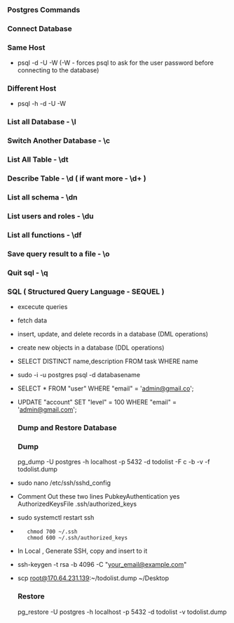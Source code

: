 ### Postgres Commands

### Connect Database

### Same Host
   - psql -d <db-name> -U <username> -W
 (-W - forces psql to ask for the user password before connecting to the database)

### Different Host
   - psql -h <db-address> -d <db-name> -U <username> -W

### List all Database -  \l

### Switch Another Database -  \c

### List All Table   -   \dt

### Describe Table    - \d ( if want more - \d+ )

### List all schema    -  \dn

### List users and roles  -  \du

### List all functions    -  \df

### Save query result to a file - \o <file-name>

### Quit sql   - \q

### SQL ( Structured Query Language - SEQUEL )

- excecute queries
- fetch data
- insert, update, and delete records in a database (DML operations)
- create new objects in a database (DDL operations)

  

- SELECT DISTINCT name,description FROM task WHERE name

- sudo -i -u postgres
  psql -d databasename
- SELECT * FROM "user" WHERE "email" = 'admin@gmail.co';   
- UPDATE "account"
   SET "level" = 100
   WHERE "email" = 'admin@gmail.com';


  ### Dump and Restore Database

  ### Dump
  pg_dump -U postgres -h localhost -p 5432 -d todolist -F c -b -v -f todolist.dump

 -  sudo nano /etc/ssh/sshd_config
 -  Comment Out these two lines
      PubkeyAuthentication yes
      AuthorizedKeysFile .ssh/authorized_keys

-    sudo systemctl restart ssh
-        chmod 700 ~/.ssh
         chmod 600 ~/.ssh/authorized_keys

- In Local , Generate SSH, copy and insert to it

-    ssh-keygen -t rsa -b 4096 -C "your_email@example.com"


- scp root@170.64.231.139:~/todolist.dump ~/Desktop

    ### Restore
    pg_restore -U postgres -h localhost -p 5432 -d todolist -v todolist.dump
  

